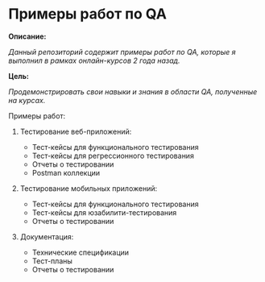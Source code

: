 # Примеры работ по QA

**Описание:**

*Данный репозиторий содержит примеры работ по QA, которые я выполнил в рамках онлайн-курсов 2 года назад.*

**Цель:**

*Продемонстрировать свои навыки и знания в области QA, полученные на курсах.*

Примеры работ:

1. Тестирование веб-приложений:
   - Тест-кейсы для функционального тестирования
   - Тест-кейсы для регрессионного тестирования
   - Отчеты о тестировании
   - Postman коллекции

2. Тестирование мобильных приложений:
   - Тест-кейсы для функционального тестирования
   - Тест-кейсы для юзабилити-тестирования
   - Отчеты о тестировании
    
3. Документация:
   - Технические спецификации
   - Тест-планы
   - Отчеты о тестировании
